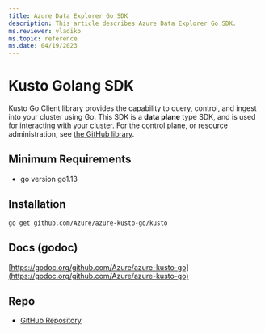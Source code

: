```yaml
---
title: Azure Data Explorer Go SDK
description: This article describes Azure Data Explorer Go SDK.
ms.reviewer: vladikb
ms.topic: reference
ms.date: 04/19/2023
---
```


# Kusto Golang SDK

Kusto Go Client library provides the capability to query, control, and ingest into your cluster using Go.
This SDK is a **data plane** type SDK, and is used for interacting with your cluster. For the control plane, or resource administration, see [the GitHub library](https://github.com/Azure/azure-sdk-for-go/tree/main/sdk/resourcemanager/kusto).

## Minimum Requirements

* go version go1.13

## Installation

`go get github.com/Azure/azure-kusto-go/kusto`

## Docs (godoc)

[https://godoc.org/github.com/Azure/azure-kusto-go](https://godoc.org/github.com/Azure/azure-kusto-go)

## Repo

* [GitHub Repository](https://github.com/Azure/azure-kusto-go)
